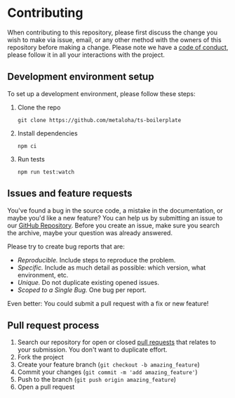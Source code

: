 # Contributing

When contributing to this repository, please first discuss the change you wish to make via issue, email, or any other method with the owners of this repository before making a change.
Please note we have a [code of conduct](CODE_OF_CONDUCT.md), please follow it in all your interactions with the project.

## Development environment setup

To set up a development environment, please follow these steps:

1. Clone the repo

   ```shell
   git clone https://github.com/metaloha/ts-boilerplate
   ```

2. Install dependencies

   ```shell
   npm ci 
   ```

3. Run tests

   ```shell
   npm run test:watch
   ```

## Issues and feature requests

You've found a bug in the source code, a mistake in the documentation, or maybe you'd like a new feature? You can help us by submitting an issue to our [GitHub Repository](https://github.com/metaloha/color2color/issues). Before you create an issue, make sure you search the archive, maybe your question was already answered.

Please try to create bug reports that are:

- _Reproducible._ Include steps to reproduce the problem.
- _Specific._ Include as much detail as possible: which version, what environment, etc.
- _Unique._ Do not duplicate existing opened issues.
- _Scoped to a Single Bug._ One bug per report.

Even better: You could submit a pull request with a fix or new feature!

## Pull request process

1. Search our repository for open or closed
[pull requests](https://github.com/metaloha/color2color/pulls)
that relates to your submission. You don't want to duplicate effort.
2. Fork the project
3. Create your feature branch (`git checkout -b amazing_feature`)
4. Commit your changes (`git commit -m 'add amazing_feature'`)
5. Push to the branch (`git push origin amazing_feature`)
6. Open a pull request
